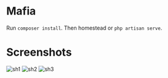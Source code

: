 # Mafia

Run `composer install`. Then homestead or `php artisan serve`.

# Screenshots

![sh1](https://github.com/aal89/narcos/blob/master/public/1.png?raw=true)
![sh2](https://github.com/aal89/narcos/blob/master/public/2.png?raw=true)
![sh3](https://github.com/aal89/narcos/blob/master/public/3.png?raw=true)
